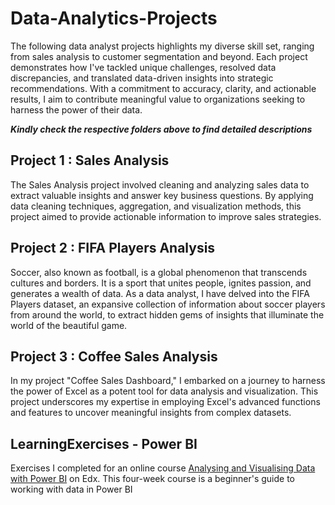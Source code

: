 # Data-Analytics-Projects
The following data analyst projects highlights my diverse skill set, ranging from sales analysis to customer segmentation and beyond. Each project demonstrates how I've tackled unique challenges, resolved data discrepancies, and translated data-driven insights into strategic recommendations. With a commitment to accuracy, clarity, and actionable results, I aim to contribute meaningful value to organizations seeking to harness the power of their data.

***Kindly check the respective folders above to find detailed descriptions***

## Project 1 : Sales Analysis

The Sales Analysis project involved cleaning and analyzing sales data to extract valuable insights and answer key business questions. By applying data cleaning techniques, aggregation, and visualization methods, this project aimed to provide actionable information to improve sales strategies.


## Project 2 : FIFA Players Analysis

Soccer, also known as football, is a global phenomenon that transcends cultures and borders. It is a sport that unites people, ignites passion, and generates a wealth of data. As a data analyst, I have delved into the FIFA Players dataset, an expansive collection of information about soccer players from around the world, to extract hidden gems of insights that illuminate the world of the beautiful game.

## Project 3 : Coffee Sales Analysis 

In my project "Coffee Sales Dashboard," I embarked on a journey to harness the power of Excel as a potent tool for data analysis and visualization. This project underscores my expertise in employing Excel's advanced functions and features to uncover meaningful insights from complex datasets.


## LearningExercises - Power BI

Exercises I completed for an online course [Analysing and Visualising Data with Power BI]([url](https://www.edx.org/learn/data-analysis/davidson-college-data-analysis-in-power-bi)) on Edx. This four-week course is a beginner's guide to working with data in Power BI 

